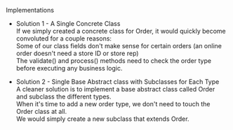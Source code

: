Implementations<br>
+ Solution 1 - A Single Concrete Class<br>
  If we simply created a concrete class for Order, it would quickly become convoluted for a couple reasons:<br>
  Some of our class fields don't make sense for certain orders (an online order doesn't need a store ID or store rep)<br>
  The validate() and process() methods need to check the order type before executing any business logic. <br>
  
+ Solution 2 - Single Base Abstract class with Subclasses for Each Type<br>
   A cleaner solution is to implement a base abstract class called Order and subclass the different types.  <br>
   When it's time to add a new order type, we don't need to touch the Order class at all.    <br>
   We would simply create a new subclass that extends Order.
